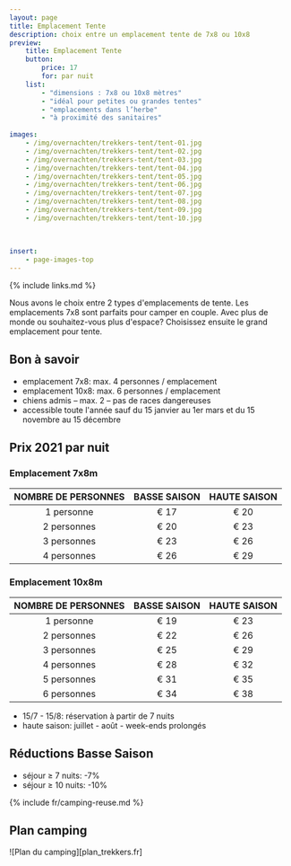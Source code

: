 ```yaml
---
layout: page
title: Emplacement Tente
description: choix entre un emplacement tente de 7x8 ou 10x8
preview: 
    title: Emplacement Tente
    button:
        price: 17
        for: par nuit
    list:
        - "dimensions : 7x8 ou 10x8 mètres"
        - "idéal pour petites ou grandes tentes"
        - "emplacements dans l’herbe"
        - "à proximité des sanitaires"
                
images:
    - /img/overnachten/trekkers-tent/tent-01.jpg
    - /img/overnachten/trekkers-tent/tent-02.jpg
    - /img/overnachten/trekkers-tent/tent-03.jpg
    - /img/overnachten/trekkers-tent/tent-04.jpg
    - /img/overnachten/trekkers-tent/tent-05.jpg
    - /img/overnachten/trekkers-tent/tent-06.jpg
    - /img/overnachten/trekkers-tent/tent-07.jpg
    - /img/overnachten/trekkers-tent/tent-08.jpg
    - /img/overnachten/trekkers-tent/tent-09.jpg
    - /img/overnachten/trekkers-tent/tent-10.jpg
    
    
    
insert:
    - page-images-top
---
```

{% include links.md %}

Nous avons le choix entre 2 types d'emplacements de tente. Les emplacements 7x8 sont parfaits pour camper en couple. Avec plus de monde ou souhaitez-vous plus d'espace? Choisissez ensuite le grand emplacement pour tente.


## Bon à savoir

- emplacement 7x8: max. 4 personnes / emplacement
- emplacement 10x8: max. 6 personnes / emplacement
- chiens admis – max. 2 – pas de races dangereuses
- accessible toute l'année sauf du 15 janvier au 1er mars et du 15 novembre au 15 décembre

## Prix 2021 par nuit

### Emplacement 7x8m

NOMBRE DE PERSONNES |BASSE SAISON |HAUTE SAISON
:------------------:|:-----------:|:-----------:|
1 personne          |€ 17         |€ 20     
2 personnes         |€ 20         |€ 23          
3 personnes         |€ 23         |€ 26
4 personnes         |€ 26         |€ 29

### Emplacement 10x8m

NOMBRE DE PERSONNES | BASSE SAISON | HAUTE SAISON     
:-------------:|:-----------:|:-----------:|
1 personne      |€ 19         |€ 23     
2 personnes     |€ 22         |€ 26          
3 personnes     |€ 25         |€ 29
4 personnes     |€ 28         |€ 32    
5 personnes     |€ 31         |€ 35
6 personnes     |€ 34         |€ 38


* 15/7 - 15/8: réservation à partir de 7 nuits
* haute saison: juillet - août - week-ends prolongés


## Réductions Basse Saison

- séjour ≥ 7 nuits: -7%
- séjour ≥ 10 nuits: -10%

{% include fr/camping-reuse.md %}


## Plan camping

![Plan du camping][plan_trekkers.fr]
